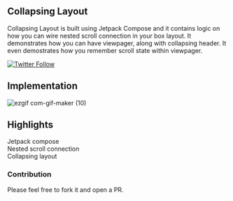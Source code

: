 ## Collapsing Layout 

Collapsing Layout is built using Jetpack Compose and it contains logic on how you can wire nested scroll connection in your box layout. 
It demonstrates how you can have viewpager, along with collapsing header. It even demostrates how you remember scroll state within viewpager.

[![Twitter Follow](https://img.shields.io/twitter/follow/droidyayu?label=Follow&style=social)](https://twitter.com/DroidyAyu)

## Implementation
![ezgif com-gif-maker (10)](https://user-images.githubusercontent.com/10120466/218311913-32d48f4b-2966-469d-8fcd-989e9728723c.gif)

## Highlights
Jetpack compose <br />
Nested scroll connection <br />
Collapsing layout

### Contribution
Please feel free to fork it and open a PR.
